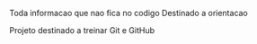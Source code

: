 Toda informacao que nao fica no codigo
Destinado a orientacao

Projeto destinado a treinar Git e GitHub